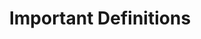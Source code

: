 ---
id: important-definitions
title: Important Definitions
sidebar_label: Important Definitions
slug: /important-definitions
sidebar_position: 12
---